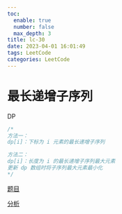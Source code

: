 ```yaml
---
toc:
  enable: true
  number: false
  max_depth: 3
title: lc-30
date: 2023-04-01 16:01:49
tags: LeetCode
categories: LeetCode
---
```

# 最长递增子序列

DP

```cpp
/*
方法一：
dp[i]：下标为 i 元素的最长递增子序列

方法二：
dp[i]：长度为 i 的最长递增子序列最大元素
更新 dp 数组时将子序列最大元素最小化
*/ 
```

[题目](https://leetcode.com/problems/longest-increasing-subsequence/)

[分析](https://www.bilibili.com/video/BV1Wf4y1y7ou)